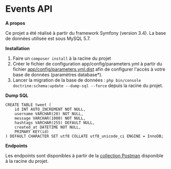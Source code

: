 Events API
===

**A propos**

Ce projet a été réalisé à partir du framework Symfony (version 3.4).
La base de données utilisée est sous MySQL 5.7.

**Installation**

1) Faire un ```composer install``` à la racine du projet
2) Créer le fichier de configuration app/config/parameters.yml à partir du fichier [app/config/parameters.yml.dist](app/config/parameters.yml.dist) afin de configurer l'accès à votre base de données (paramètres database*).
3) Lancer la migration de la base de données : ``php bin/console doctrine:schema:update --dump-sql --force`` depuis la racine du projet.

**Dump SQL**

```
CREATE TABLE tweet (
    id INT AUTO_INCREMENT NOT NULL, 
    username VARCHAR(20) NOT NULL, 
    message VARCHAR(1000) NOT NULL, 
    hashtags VARCHAR(255) DEFAULT NULL, 
    created_at DATETIME NOT NULL, 
    PRIMARY KEY(id)
) DEFAULT CHARACTER SET utf8 COLLATE utf8_unicode_ci ENGINE = InnoDB;
```

**Endpoints**

Les endpoints sont disponibles à partir de la [collection Postman](endpoints.postman_collection.json) disponible à la racine du projet.
